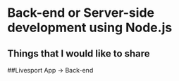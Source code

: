 # Back-end or Server-side development using Node.js
## Things that I would like to share

##Livesport App -> Back-end 
